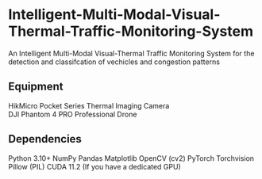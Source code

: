 # Intelligent-Multi-Modal-Visual-Thermal-Traffic-Monitoring-System
An Intelligent Multi-Modal Visual-Thermal Traffic Monitoring System for the detection and classifcation of vechicles and congestion patterns

## Equipment
HikMicro Pocket Series Thermal Imaging Camera  
DJI Phantom 4 PRO Professional Drone

## Dependencies
Python 3.10+
NumPy
Pandas
Matplotlib
OpenCV (cv2)
PyTorch
Torchvision
Pillow (PIL)
CUDA 11.2 (If you have a dedicated GPU)
